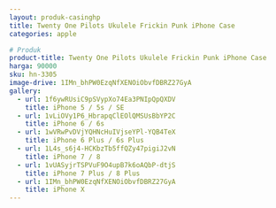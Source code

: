 ```yaml
---
layout: produk-casinghp
title: Twenty One Pilots Ukulele Frickin Punk iPhone Case
categories: apple

# Produk
product-title: Twenty One Pilots Ukulele Frickin Punk iPhone Case
harga: 90000
sku: hn-3305
image-drive: 1IMn_bhPW0EzqNfXENOiObvfDBRZ27GyA
gallery:
  - url: 1f6ywRUsiC9pSVypXo74Ea3PNIpQpQXDV
    title: iPhone 5 / 5s / SE
  - url: 1vLiOVy1P6_HbrapqClEOlQMSUsBbYP2C
    title: iPhone 6 / 6s
  - url: 1wVRwPvDVjYQHNcHuIVjseYPl-YQB4TeX
    title: iPhone 6 Plus / 6s Plus
  - url: 1L4s_s6j4-HCKbzTb5ffQZy47pigiJ2vN
    title: iPhone 7 / 8
  - url: 1vUASyjrTSPVuF9O4upB7k6oAQbP-dtjS
    title: iPhone 7 Plus / 8 Plus
  - url: 1IMn_bhPW0EzqNfXENOiObvfDBRZ27GyA
    title: iPhone X
---
```

